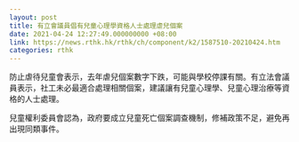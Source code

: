```yaml
---
layout: post
title: 有立會議員倡有兒童心理學資格人士處理虐兒個案
date: 2021-04-24 12:27:49.000000000 +08:00
link: https://news.rthk.hk/rthk/ch/component/k2/1587510-20210424.htm
categories: rthk
---
```


防止虐待兒童會表示，去年虐兒個案數字下跌，可能與學校停課有關。有立法會議員表示，社工未必最適合處理相關個案，建議讓有兒童心理學、兒童心理治療等資格的人士處理。

兒童權利委員會認為，政府要成立兒童死亡個案調查機制，修補政策不足，避免再出現同類事件。
